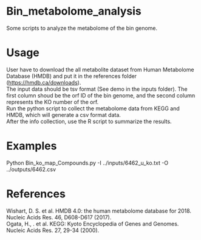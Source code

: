 # Bin_metabolome_analysis
Some scripts to analyze the metabolome of the bin genome.

# Usage
User have to download the all metabolite dataset from Human Metabolome Database (HMDB) and put it in the references folder (https://hmdb.ca/downloads). <br>
The input data should be tsv format (See demo in the inputs folder). The first column shoud be the orf ID of the bin genome, and the second column represents the KO number of the orf.  <br>
Run the python script to collect the metabolome data from KEGG and HMDB, which will generate a csv format data.  <br>
After the info collection, use the R script to summarize the results.  <br>

# Examples
Python Bin_ko_map_Compounds.py -I ../inputs/6462_u_ko.txt -O ../outputs/6462.csv

# References
Wishart, D. S. et al. HMDB 4.0: the human metabolome database for 2018. Nucleic Acids Res. 46, D608-D617 (2017).  <br>
Ogata, H., . et al. KEGG: Kyoto Encyclopedia of Genes and Genomes. Nucleic Acids Res. 27, 29-34 (2000).

